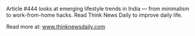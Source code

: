Article #444 looks at emerging lifestyle trends in India — from minimalism to work-from-home hacks. Read Think News Daily to improve daily life.

Read more at: www.thinknewsdaily.com